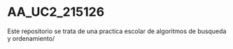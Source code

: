 # AA_UC2_215126
Este repositorio se trata de una practica escolar de algoritmos de busqueda y ordenamiento/

